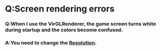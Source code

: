 # Q:Screen rendering errors

### Q:When I use the VirGLRenderer, the game screen turns white during startup and the colors become confused.

### A:You need to change the [Resolution](../ji-chu-she-zhi/global-game-settings/resolution.md).

